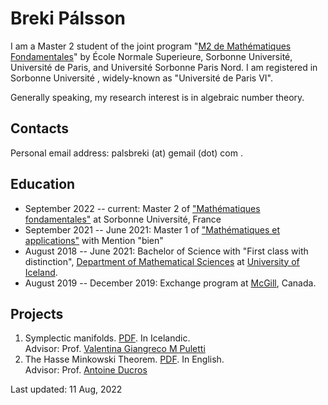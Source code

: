 # Breki Pálsson

I am a Master 2 student of the joint program "[M2 de Mathématiques Fondamentales](https://master-math-fonda.imj-prg.fr/index.php)" by École Normale Superieure, Sorbonne Université, Université de Paris, and Université Sorbonne Paris Nord. I am registered in Sorbonne Université , widely-known as "Université de Paris VI".

Generally speaking, my research interest is in algebraic number theory.

## Contacts

Personal email address: palsbreki (at) gemail (dot) com .

## Education

* September 2022 -- current: Master 2 of ["Mathématiques fondamentales"](https://master-math-fonda.imj-prg.fr/home.html) at Sorbonne Université, France
* September 2021 -- June 2021: Master 1 of ["Mathématiques et applications"](http://master.math.sorbonne-universite.fr/fr/niveau_m1.html) with Mention "bien"
* August 2018 -- June 2021: Bachelor of Science with "First class with distinction", [Department of Mathematical Sciences](https://www.hi.is/staerdfraedi) at [University of Iceland](https://www.hi.is/).
* August 2019 -- December 2019: Exchange program at [McGill](https://www.mcgill.ca/), Canada.

## Projects
1. Symplectic manifolds. <a href="pdfs/Symplectic_geometry.pdf" target="_blank">PDF</a>. In Icelandic.\
Advisor: Prof. [Valentina Giangreco M Puletti](https://www.hi.is/staff/vgmp)
2. The Hasse Minkowski Theorem. <a href="pdfs/TER_Hasse_Minkowski.pdf" target="_blank">PDF</a>. In English.\
Advisor: Prof. [Antoine Ducros](https://webusers.imj-prg.fr/~antoine.ducros/)

Last updated: 11 Aug, 2022
